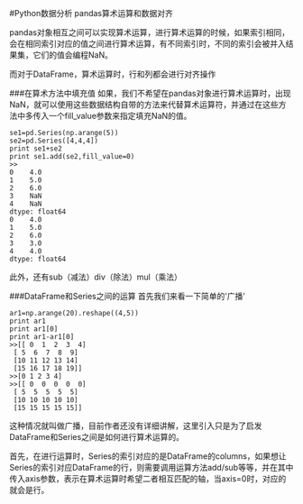 #Python数据分析 pandas算术运算和数据对齐

pandas对象相互之间可以实现算术运算，进行算术运算的时候，如果索引相同，会在相同索引对应的值之间进行算术运算，有不同索引时，不同的索引会被并入结果集，它们的值会编程NaN。

而对于DataFrame，算术运算时，行和列都会进行对齐操作

###在算术方法中填充值
如果，我们不希望在pandas对象进行算术运算时，出现NaN，就可以使用这些数据结构自带的方法来代替算术运算符，并通过在这些方法中多传入一个fill_value参数来指定填充NaN的值。
```
se1=pd.Series(np.arange(5))
se2=pd.Series([4,4,4])
print se1+se2
print se1.add(se2,fill_value=0)
>>
0    4.0
1    5.0
2    6.0
3    NaN
4    NaN
dtype: float64
0    4.0
1    5.0
2    6.0
3    3.0
4    4.0
dtype: float64
```
此外，还有sub（减法）div（除法）mul（乘法）

###DataFrame和Series之间的运算
首先我们来看一下简单的'广播'
```
ar1=np.arange(20).reshape((4,5))
print ar1
print ar1[0]
print ar1-ar1[0]
>>[[ 0  1  2  3  4]
 [ 5  6  7  8  9]
 [10 11 12 13 14]
 [15 16 17 18 19]]
>>[0 1 2 3 4]
>>[[ 0  0  0  0  0]
 [ 5  5  5  5  5]
 [10 10 10 10 10]
 [15 15 15 15 15]]
```
这种情况就叫做广播，目前作者还没有详细讲解，这里引入只是为了启发DataFrame和Series之间是如何进行算术运算的。

首先，在进行运算时，Series的索引对应的是DataFrame的columns，如果想让Series的索引对应DataFrame的行，则需要调用运算方法add/sub等等，并在其中传入axis参数，表示在算术运算时希望二者相互匹配的轴，当axis=0时，对应的就会是行。

